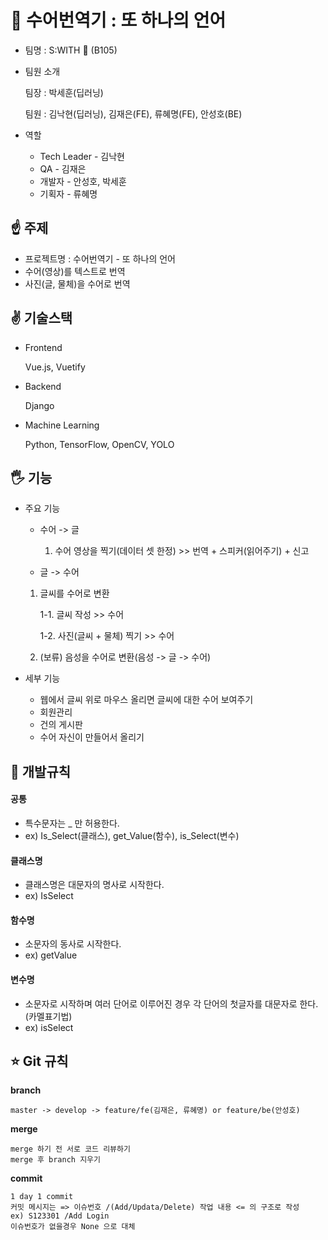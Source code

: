 # :call_me_hand: 수어번역기 : 또 하나의 언어

- 팀명 : S:WITH 🍓 (B105)

- 팀원 소개

  팀장 : 박세훈(딥러닝)

  팀원 : 김낙현(딥러닝), 김재은(FE), 류혜명(FE), 안성호(BE)

- 역할

  - Tech Leader - 김낙현
  - QA - 김재은
  - 개발자 - 안성호, 박세훈
  - 기획자 - 류혜명

## ☝ 주제

- 프로젝트명 : 수어번역기 - 또 하나의 언어
- 수어(영상)를 텍스트로 번역
- 사진(글, 물체)을 수어로 번역



## ✌ 기술스택

- Frontend

  Vue.js, Vuetify

- Backend

  Django

- Machine Learning

  Python, TensorFlow, OpenCV, YOLO



## 🖐 기능

- 주요 기능

  - 수어 -> 글

    1. 수어 영상을 찍기(데이터 셋 한정) >> 번역 + 스피커(읽어주기) + 신고

  - 글 -> 수어

  1. 글씨를 수어로 변환

     1-1. 글씨 작성 >> 수어

     1-2. 사진(글씨 + 물체) 찍기 >> 수어

       

    2. (보류) 음성을 수어로 변환(음성 -> 글 -> 수어)

- 세부 기능

  - 웹에서 글씨 위로 마우스 올리면 글씨에 대한 수어 보여주기
  - 회원관리
  - 건의 게시판
  - 수어 자신이 만들어서 올리기

## :apple: 개발규칙 

#### 공통

- 특수문자는 _ 만 허용한다.
- ex) Is_Select(클래스), get_Value(함수), is_Select(변수)

#### 클래스명

- 클래스명은 대문자의 명사로 시작한다.
- ex) IsSelect

#### 함수명

- 소문자의 동사로 시작한다.
- ex) getValue

#### 변수명

- 소문자로 시작하며 여러 단어로 이루어진 경우 각 단어의 첫글자를 대문자로 한다.(카멜표기법)
- ex) isSelect




## :star: Git 규칙

**branch**

``` 
master -> develop -> feature/fe(김재은, 류혜명) or feature/be(안성호)
```

**merge**

``` 
merge 하기 전 서로 코드 리뷰하기
merge 후 branch 지우기
```

**commit**

```
1 day 1 commit
커밋 메시지는 => 이슈번호 /(Add/Updata/Delete) 작업 내용 <= 의 구조로 작성
ex) S123301 /Add Login
이슈번호가 없을경우 None 으로 대체
```



